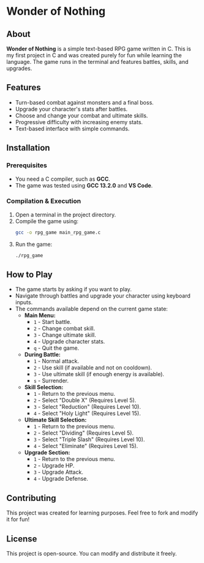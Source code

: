 # Wonder of Nothing

## About  
**Wonder of Nothing** is a simple text-based RPG game written in C. This is my first project in C and was created purely for fun while learning the language. The game runs in the terminal and features battles, skills, and upgrades.

## Features  
- Turn-based combat against monsters and a final boss.  
- Upgrade your character's stats after battles.  
- Choose and change your combat and ultimate skills.  
- Progressive difficulty with increasing enemy stats.  
- Text-based interface with simple commands.

## Installation  
### Prerequisites  
- You need a C compiler, such as **GCC**.  
- The game was tested using **GCC 13.2.0** and **VS Code**.  

### Compilation & Execution  
1. Open a terminal in the project directory.  
2. Compile the game using:  
   ```sh
   gcc -o rpg_game main_rpg_game.c
   ```
3. Run the game:  
   ```sh
   ./rpg_game
   ```

## How to Play  
- The game starts by asking if you want to play.  
- Navigate through battles and upgrade your character using keyboard inputs.  
- The commands available depend on the current game state:
  - **Main Menu:**  
    - `1` - Start battle.  
    - `2` - Change combat skill.  
    - `3` - Change ultimate skill.  
    - `4` - Upgrade character stats.  
    - `q` - Quit the game.
  - **During Battle:**  
    - `1` - Normal attack.  
    - `2` - Use skill (if available and not on cooldown).  
    - `3` - Use ultimate skill (if enough energy is available).  
    - `s` - Surrender.  
  - **Skill Selection:**  
    - `1` - Return to the previous menu.  
    - `2` - Select "Double X" (Requires Level 5).  
    - `3` - Select "Reduction" (Requires Level 10).  
    - `4` - Select "Holy Light" (Requires Level 15).  
  - **Ultimate Skill Selection:**  
    - `1` - Return to the previous menu.  
    - `2` - Select "Dividing" (Requires Level 5).  
    - `3` - Select "Triple Slash" (Requires Level 10).  
    - `4` - Select "Eliminate" (Requires Level 15).  
  - **Upgrade Section:**  
    - `1` - Return to the previous menu.  
    - `2` - Upgrade HP.  
    - `3` - Upgrade Attack.  
    - `4` - Upgrade Defense.

## Contributing  
This project was created for learning purposes. Feel free to fork and modify it for fun!

## License  
This project is open-source. You can modify and distribute it freely.

